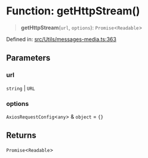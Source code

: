 # Function: getHttpStream()

> **getHttpStream**(`url`, `options`): `Promise`\<`Readable`\>

Defined in: [src/Utils/messages-media.ts:363](https://github.com/Fokusdotid/bail/blob/cf6cc85134e12081bc635cea02cc0eee74033a81/src/Utils/messages-media.ts#L363)

## Parameters

### url

`string` | `URL`

### options

`AxiosRequestConfig`\<`any`\> & `object` = `{}`

## Returns

`Promise`\<`Readable`\>
